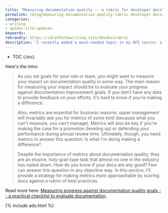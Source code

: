 ```yaml
---
title: "Measuring documentation quality -- a rubric for developer docs"
permalink: /blog/measuring-documentation-quality-rubric-developer-docs/
categories:
- writing
- apidoc-site-updates
keywords:
rebrandly: https://idratherbewriting.site/devdocsrubric
description: "I recently added a much-needed topic in my API course: a list of criteria for assessing API documentation quality. This list has 80 characteristics sorted into the following categories: Findability, Accuracy, Relevance, Clarity, Completeness, and Readability. I also describe ways to score and assess the docs for quantitative measurements."
---
```


* TOC
{:toc}

Here's the intro:

> As you set goals for your role or team, you might want to measure your impact on documentation quality in some way. The main reason for measuring your impact should be to evaluate your progress against documentation improvement goals. If you don't have any data to provide feedback on your efforts, it's hard to know if you're making a difference.
>
> Also, metrics are essential for business reasons: upper management will invariably ask you for metrics of some kind (because what you can't measure, you can't manage). Metrics will also be key if you're making the case for a promotion (leveling up) or defending your performance during annual review time. Ultimately, though, you need metrics to answer this question: Is what I'm doing making a difference?
>
> Despite the importance of metrics about documentation quality, they are an elusive, holy-grail type task that almost no one in the industry has nailed down. How do you know if your docs are any good? Few can answer this question in any objective way. In this section, I'll provide a strategy for making metrics more approachable by scoring docs against a rubric of best practices.

Read more here: [Measuring progress against documentation quality goals -- a practical checklist to evaluate documentation](/learnapidoc/docapis_measuring_impact.html).

{% include ads.html %}
